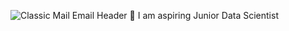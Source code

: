 ![Classic Mail Email Header](https://user-images.githubusercontent.com/87555833/137069401-5229191b-217d-4b58-9ec1-f6b47497949d.png)
🌼 I am aspiring Junior Data Scientist
